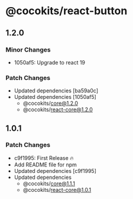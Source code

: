 # @cocokits/react-button

## 1.2.0

### Minor Changes

- 1050af5: Upgrade to react 19

### Patch Changes

- Updated dependencies [ba59a0c]
- Updated dependencies [1050af5]
  - @cocokits/core@1.2.0
  - @cocokits/react-core@1.2.0

## 1.0.1

### Patch Changes

- c9f1995: First Release 🔥
- Add README file for npm
- Updated dependencies [c9f1995]
- Updated dependencies
  - @cocokits/core@1.1.1
  - @cocokits/react-core@1.0.1
